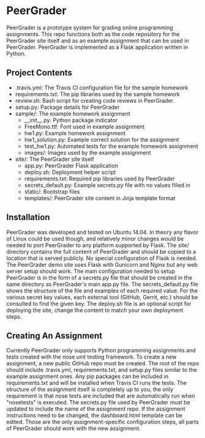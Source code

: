 # PeerGrader
PeerGrader is a prototype system for grading online programming assignments. This repo functions both as the code repository for the PeerGrader site itself and as an example assignment that can be used in PeerGrader. PeerGrader is implemented as a Flask application written in Python.

## Project Contents
- .travis.yml: The Travis CI configuration file for the sample homework
- requirements.txt: The pip libraries used by the sample homework
- review.sh: Bash script for creating code reviews in PeerGrader.
- setup.py: Package details for PeerGrader
- sample/: The example homework assignment
  - \_\_init\_\_.py: Python package indicator
  - FreeMono.ttf: Font used in example assignment
  - hw1.py: Example homework assignment
  - hw1_solution.py: Example correct solution for the assignment
  - test_hw1.py: Automated tests for the example homework assignment
  - images/: Images used by the example assignment
- site/: The PeerGrader site itself
  - app.py: PeerGrader Flask application
  - deploy.sh: Deployment helper script
  - requirements.txt: Required pip libraries used by PeerGrader
  - secrets_default.py: Example secrets.py file with no values filled in
  - static/: Bootstrap files
  - templates/: PeerGrader site content in Jinja template format

## Installation
PeerGrader was developed and tested on Ubuntu 14.04. In theory any flavor of Linux could be used though, and relatively minor changes would be needed to port PeerGrader to any platform supported by Flask. The site/ directory contains the full content of PeerGrader and should be copied to a location that is served publicly. No special configuration of Flask is needed. The PeerGrader demo site uses Flask with Gunicorn and Nginx but any web server setup should work. The main configuration needed to setup PeerGrader is in the form of a secrets.py file that should be created in the same directory as PeerGrader's main app.py file. The secrets_default.py file shows the structure of the file and examples of each required value. For the various secret key values, each external tool (GitHub, Gerrit, etc.) should be consulted to find the given key. The deploy.sh file is an optional script for deploying the site, change the content to match your own deployment steps.

## Creating An Assignment
Currently PeerGrader only supports Python programming assignments and tests created with the nose unit testing framework. To create a new assignment, a new public GitHub repo must be created. The root of the repo should include .travis.yml, requirements.txt, and setup.py files similar to the example assignment ones. Any pip packages can be included in requirements.txt and will be installed when Travis CI runs the tests. The structure of the assignment itself is completely up to you, the only requirement is that nose tests are included that are automatically run when "nosetests" is executed. The secrets.py file used by PeerGrader must be updated to include the name of the assignment repo. If the assignment instructions need to be changed, the dashboard.html template can be edited. Those are the only assignment-specific configuration steps, all parts of PeerGrader should work with the new assignment.


